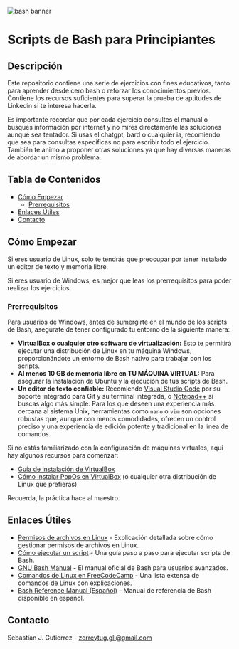 ![bash banner](https://github.com/ZerreMC/Basics-Scripts/assets/69958471/5af9bb15-50cd-4c66-bc2a-dfee8f671cc7)
# Scripts de Bash para Principiantes

## Descripción
Este repositorio contiene una serie de ejercicios con fines educativos, tanto para aprender desde cero bash o reforzar los conocimientos previos. Contiene los recursos suficientes para superar la prueba de aptitudes de Linkedin si te interesa hacerla.

Es importante recordar que por cada ejercicio consultes el manual o busques información por internet y no mires directamente las soluciones aunque sea tentador. Si usas el chatgpt, bard o cualquier ia, recomiendo que sea para consultas específicas no para escribir todo el ejercicio. También te animo a proponer otras soluciones ya que hay diversas maneras de abordar un mismo problema.


## Tabla de Contenidos
- [Cómo Empezar](#cómo-empezar)
  - [Prerrequisitos](#prerrequisitos)
- [Enlaces Útiles](#enlaces-útiles)
- [Contacto](#contacto)


## Cómo Empezar
Si eres usuario de Linux, solo te tendrás que preocupar por tener instalado un editor de texto y memoria libre.

Si eres usuario de Windows, es mejor que leas los prerrequisitos para poder realizar los ejercicios.


### Prerrequisitos
Para usuarios de Windows, antes de sumergirte en el mundo de los scripts de Bash, asegúrate de tener configurado tu entorno de la siguiente manera:

- **VirtualBox o cualquier otro software de virtualización:** Esto te permitirá ejecutar una distribución de Linux en tu máquina Windows, proporcionándote un entorno de Bash nativo para trabajar con los scripts.
- **Al menos 10 GB de memoria libre en TU MÁQUINA VIRTUAL:** Para asegurar la instalacion de Ubuntu y la ejecución de tus scripts de Bash.
- **Un editor de texto confiable:** Recomiendo [Visual Studio Code](https://code.visualstudio.com/) por su soporte integrado para Git y su terminal integrada, o [Notepad++](https://notepad-plus-plus.org/) si buscas algo más simple. Para los que deseen una experiencia más cercana al sistema Unix, herramientas como `nano` o `vim` son opciones robustas que, aunque con menos comodidades, ofrecen un control preciso y una experiencia de edición potente y tradicional en la línea de comandos.

Si no estás familiarizado con la configuración de máquinas virtuales, aquí hay algunos recursos para comenzar:
- [Guía de instalación de VirtualBox](https://es.wikihow.com/instalar-VirtualBox)
- [Cómo instalar PopOs en VirtualBox](https://linux.how2shout.com/how-to-install-pop-os-in-virtualbox-virtual-machine) (o cualquier otra distribución de Linux que prefieras)

Recuerda, la práctica hace al maestro.


## Enlaces Útiles
- [Permisos de archivos en Linux](https://itsfoss.com/es/permisos-de-archivos-en-linux/) - Explicación detallada sobre cómo gestionar permisos de archivos en Linux.
- [Cómo ejecutar un script](https://itsfoss.com/es/ejecutando-bash-script/) - Una guía paso a paso para ejecutar scripts de Bash.
- [GNU Bash Manual](https://www.gnu.org/software/bash/manual/bash.html) - El manual oficial de Bash para usuarios avanzados.
- [Comandos de Linux en FreeCodeCamp](https://www.freecodecamp.org/espanol/news/comandos-de-linux/) - Una lista extensa de comandos de Linux con explicaciones.
- [Bash Reference Manual (Español)](https://dirac.df.uba.ar/_media/bashref.es.pdf) - Manual de referencia de Bash disponible en español.


## Contacto
Sebastian J. Gutierrez - zerreytug.gll@gmail.com

